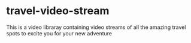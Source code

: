 # travel-video-stream
 This is a video libraray containing video streams of all the amazing travel spots to excite you for your new adventure 
